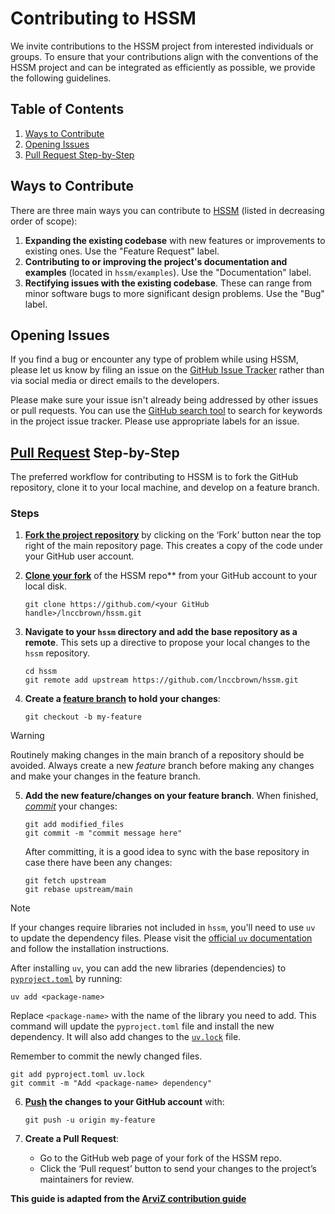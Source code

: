 # Contributing to HSSM

We invite contributions to the HSSM project from interested individuals or groups. To ensure that your contributions align with the conventions of the HSSM project and can be integrated as efficiently as possible, we provide the following guidelines.

## Table of Contents
1. [Ways to Contribute](#ways-to-contribute)
2. [Opening Issues](#opening-issues)
3. [Pull Request Step-by-Step](#pull-request-step-by-step)

## Ways to Contribute

There are three main ways you can contribute to [HSSM](https://github.com/lnccbrown/HSSM) (listed in decreasing order of scope):

1. **Expanding the existing codebase** with new features or improvements to existing ones. Use the "Feature Request" label.
2. **Contributing to or improving the project's documentation and examples** (located in `hssm/examples`). Use the "Documentation" label.
3. **Rectifying issues with the existing codebase**. These can range from minor software bugs to more significant design problems. Use the "Bug" label.

## Opening Issues

If you find a bug or encounter any type of problem while using HSSM, please let us know by filing an issue on the [GitHub Issue Tracker](https://github.com/lnccbrown/HSSM/issues) rather than via social media or direct emails to the developers.

Please make sure your issue isn't already being addressed by other issues or pull requests. You can use the [GitHub search tool](https://github.com/lnccbrown/HSSM/issues) to search for keywords in the project issue tracker. Please use appropriate labels for an issue.

## [Pull Request](https://docs.github.com/en/pull-requests/collaborating-with-pull-requests/proposing-changes-to-your-work-with-pull-requests/about-pull-requests) Step-by-Step

The preferred workflow for contributing to HSSM is to fork the GitHub repository, clone it to your local machine, and develop on a feature branch.

### Steps

1. [**Fork the project repository**](https://docs.github.com/en/pull-requests/collaborating-with-pull-requests/working-with-forks/fork-a-repo) by clicking on the ‘Fork’ button near the top right of the main repository page. This creates a copy of the code under your GitHub user account.

2. [**Clone your fork**](https://docs.github.com/en/repositories/creating-and-managing-repositories/cloning-a-repository) of the HSSM repo** from your GitHub account to your local disk.
   ```
   git clone https://github.com/<your GitHub handle>/lnccbrown/hssm.git
   ```

3. **Navigate to your `hssm` directory and add the base repository as a remote**. This sets up a directive to propose your local changes to the `hssm` repository.
   ```
   cd hssm
   git remote add upstream https://github.com/lnccbrown/hssm.git
   ```

4. **Create a [feature branch](https://docs.github.com/en/pull-requests/collaborating-with-pull-requests/proposing-changes-to-your-work-with-pull-requests/about-branches) to hold your changes**:
   ```
   git checkout -b my-feature
   ```

> [!WARNING]
> Routinely making changes in the main branch of a repository should be avoided. Always create a new _feature_ branch before making any changes and make your changes in the feature branch.

5. **Add the new feature/changes on your feature branch**. When finished, [_commit_](https://github.com/git-guides/git-commit) your changes:
   ```
   git add modified_files
   git commit -m "commit message here"
   ```

   After committing, it is a good idea to sync with the base repository in case there have been any changes:
   ```
   git fetch upstream
   git rebase upstream/main
   ```

> [!Note]
> If your changes require libraries not included in `hssm`, you'll need to use `uv` to update the dependency files. Please visit the [official `uv` documentation](https://docs.astral.sh/uv/) and follow the installation instructions.
>
> After installing `uv`, you can add the new libraries (dependencies) to [`pyproject.toml`](https://docs.astral.sh/uv/guides/projects/#managing-dependencies) by running:
> ```
> uv add <package-name>
> ```
> Replace `<package-name>` with the name of the library you need to add. This command will update the `pyproject.toml` file and install the new dependency. It will also add changes to the [`uv.lock`](https://docs.astral.sh/uv/guides/projects/#uvlock) file.
>
> Remember to commit the newly changed files.
> ```
> git add pyproject.toml uv.lock
> git commit -m "Add <package-name> dependency"
> ```

6. **[Push](https://github.com/git-guides/git-push) the changes to your GitHub account** with:
   ```
   git push -u origin my-feature
   ```

7. **Create a Pull Request**:
   - Go to the GitHub web page of your fork of the HSSM repo.
   - Click the ‘Pull request’ button to send your changes to the project’s maintainers for review.

**This guide is adapted from the [ArviZ contribution guide](https://github.com/arviz-devs/arviz/blob/main/CONTRIBUTING.md)**
